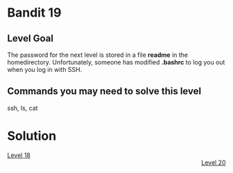 <html>
<h1>Bandit 19</h1>

<h2 id="level-goal">Level Goal</h2>
<p>The password for the next level is stored in a file <strong>readme</strong> in
the homedirectory. Unfortunately, someone has modified <strong>.bashrc</strong>
to log you out when you log in with SSH.</p>

<h2 id="commands-you-may-need-to-solve-this-level">Commands you may need to solve this level</h2>
<p>ssh, ls, cat</p>


<h1>Solution</h1>
<div style="text-align: left"><a href="bandit18.md">Level 18</a></div>
<div style="text-align: right"><a href="bandit20.md">Level 20</a></div>
</html>
